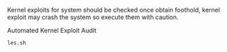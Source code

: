 Kernel exploits for system should be checked once obtain foothold, kernel exploit may crash the system so execute them with caution.

Automated Kernel Exploit Audit
```bash
les.sh
```
